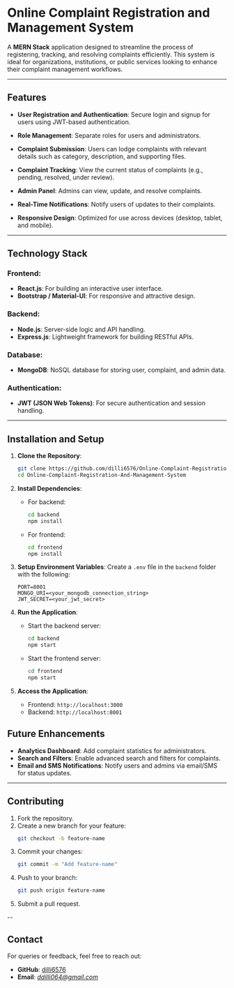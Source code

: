 
# **Online Complaint Registration and Management System**

A **MERN Stack** application designed to streamline the process of registering, tracking, and resolving complaints efficiently. This system is ideal for organizations, institutions, or public services looking to enhance their complaint management workflows.

---

## **Features**

- **User Registration and Authentication**: 
  Secure login and signup for users using JWT-based authentication.
  
- **Role Management**: 
  Separate roles for users and administrators.
  
- **Complaint Submission**:
  Users can lodge complaints with relevant details such as category, description, and supporting files.

- **Complaint Tracking**:
  View the current status of complaints (e.g., pending, resolved, under review).

- **Admin Panel**:
  Admins can view, update, and resolve complaints.

- **Real-Time Notifications**:
  Notify users of updates to their complaints.

- **Responsive Design**:
  Optimized for use across devices (desktop, tablet, and mobile).

---

## **Technology Stack**

### **Frontend**:
- **React.js**: For building an interactive user interface.
- **Bootstrap / Material-UI**: For responsive and attractive design.

### **Backend**:
- **Node.js**: Server-side logic and API handling.
- **Express.js**: Lightweight framework for building RESTful APIs.

### **Database**:
- **MongoDB**: NoSQL database for storing user, complaint, and admin data.

### **Authentication**:
- **JWT (JSON Web Tokens)**: For secure authentication and session handling.

---

## **Installation and Setup**

1. **Clone the Repository**:
   ```bash
   git clone https://github.com/dilli6576/Online-Complaint-Registration-And-Management-System.git
   cd Online-Complaint-Registration-And-Management-System
   ```

2. **Install Dependencies**:
   - For backend:
     ```bash
     cd backend
     npm install
     ```
   - For frontend:
     ```bash
     cd frontend
     npm install
     ```

3. **Setup Environment Variables**:
   Create a `.env` file in the `backend` folder with the following:
   ```
   PORT=8001
   MONGO_URI=<your_mongodb_connection_string>
   JWT_SECRET=<your_jwt_secret>
   ```

4. **Run the Application**:
   - Start the backend server:
     ```bash
     cd backend
     npm start
     ```
   - Start the frontend server:
     ```bash
     cd frontend
     npm start
     ```

5. **Access the Application**:
   - Frontend: `http://localhost:3000`
   - Backend: `http://localhost:8001`


## **Future Enhancements**

- **Analytics Dashboard**:
  Add complaint statistics for administrators.
- **Search and Filters**:
  Enable advanced search and filters for complaints.
- **Email and SMS Notifications**:
  Notify users and admins via email/SMS for status updates.

---

## **Contributing**

1. Fork the repository.
2. Create a new branch for your feature:
   ```bash
   git checkout -b feature-name
   ```
3. Commit your changes:
   ```bash
   git commit -m "Add feature-name"
   ```
4. Push to your branch:
   ```bash
   git push origin feature-name
   ```
5. Submit a pull request.

--

## **Contact**

For queries or feedback, feel free to reach out:

- **GitHub**: [dilli6576](https://github.com/dilli6576)
- **Email**: *ddilli064@gmail.com*
